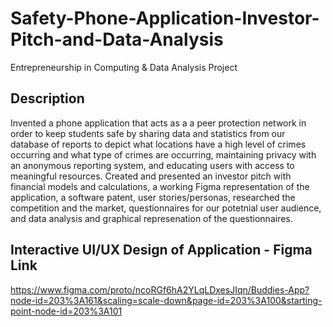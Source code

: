 # Safety-Phone-Application-Investor-Pitch-and-Data-Analysis

Entrepreneurship in Computing & Data Analysis Project

## Description

Invented a phone application that acts as a a peer protection network in order to keep students safe by sharing data and statistics from our database of reports to depict what locations have a high level of crimes occurring and what type of crimes are occurring, maintaining privacy with an anonymous reporting system, and educating users with access to meaningful resources. Created and presented an investor pitch with financial models and calculations, a working Figma representation of the application, a software patent, user stories/personas, researched the competition and the market, questionnaires for our potetnial user audience, and data analysis and graphical represenation of the questionnaires.

## Interactive UI/UX Design of Application - Figma Link

https://www.figma.com/proto/ncoRGf6hA2YLqLDxesJIqn/Buddies-App?node-id=203%3A161&scaling=scale-down&page-id=203%3A100&starting-point-node-id=203%3A101
